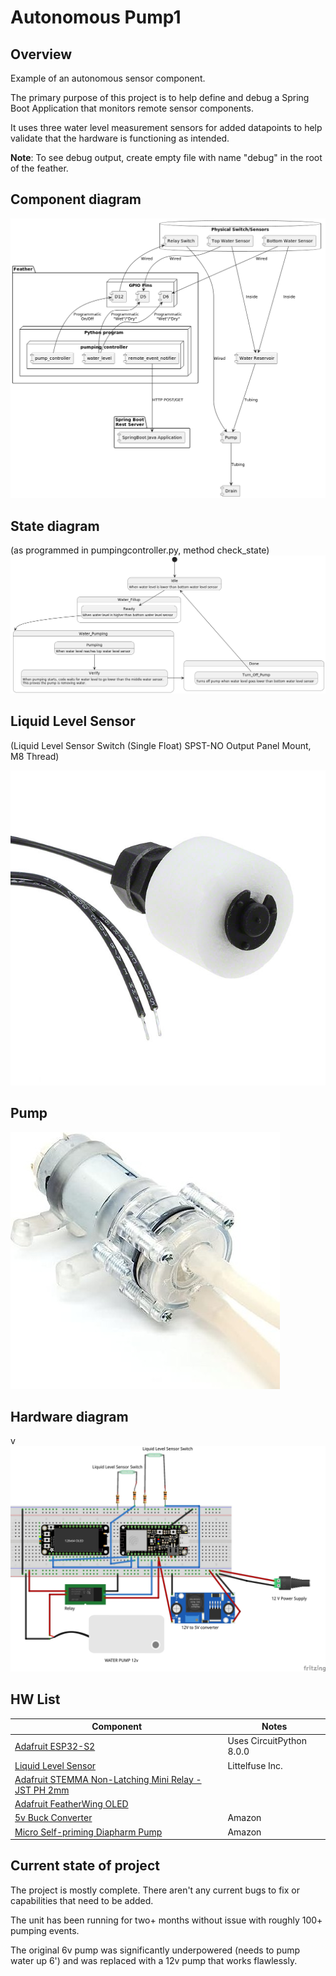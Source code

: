 # Autonomous Pump1

## Overview
Example of an autonomous sensor component.

The primary purpose of this project is to help define and debug a Spring Boot Application that monitors remote sensor components.

It uses three water level measurement sensors for added datapoints to help validate that the hardware is functioning as intended.

**Note**: To see debug output, create empty file with name "debug" in the root of the feather.

## Component diagram
![Pump state diagram](documentation/pump_component.png?raw=true)


## State diagram 
(as programmed in pumpingcontroller.py, method check_state)
![Pump state diagram](documentation/pump-state-diagram.png?raw=true)

## Liquid Level Sensor
(Liquid Level Sensor Switch (Single Float) SPST-NO Output Panel Mount, M8 Thread)

![Pump wiring diagram](documentation/59630-1-T-02-A.jpg?raw=true)

## Pump

![Pump](documentation/51wQLqJQSUL._AC_SX569_.jpg?raw=true)

## Hardware diagram
v![Pump wiring diagram](documentation/pump_Sketch_bb.jpg?raw=true)

## HW List

| Component                                                                                                                              | Notes                    |
|----------------------------------------------------------------------------------------------------------------------------------------|--------------------------|
| [Adafruit ESP32-S2](https://www.adafruit.com/product/5000)                                                                             | Uses CircuitPython 8.0.0 |
| [Liquid Level Sensor](https://www.digikey.com/en/products/detail/littelfuse-inc./59630-1-T-02-A/4771999?utm_adgroup=General&utm_term=) | Littelfuse Inc.|
| [Adafruit STEMMA Non-Latching Mini Relay - JST PH 2mm](https://www.adafruit.com/product/4409)                                          |
| [Adafruit FeatherWing OLED](https://www.adafruit.com/product/4650)                                                                     |
| [5v Buck Converter](https://www.amazon.com/gp/product/B0B779ZYN1/ref=ppx_yo_dt_b_asin_title_o08_s00?ie=UTF8&th=1)                      | Amazon  |
| [Micro Self-priming Diapharm Pump](https://www.amazon.com/gp/product/B09ZX4TFNG/ref=ppx_yo_dt_b_asin_title_o07_s00?ie=UTF8&psc=1)      | Amazon  |


## Current state of project
The project is mostly complete. There aren't any current bugs to fix or capabilities that need to be added.

The unit has been running for two+ months without issue with roughly 100+ pumping events.

The original 6v pump was significantly underpowered (needs to pump water up 6') and was replaced with a 12v pump that works flawlessly.